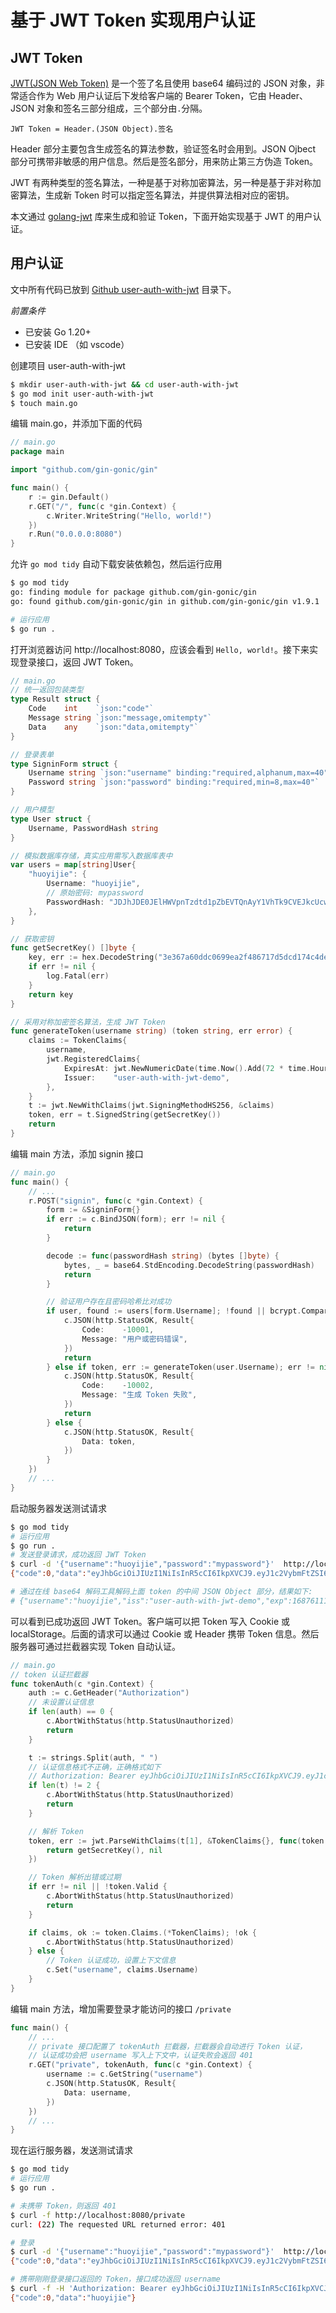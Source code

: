 # 基于 JWT Token 实现用户认证

## JWT Token

[JWT(JSON Web Token)](https://jwt.io/) 是一个签了名且使用 base64 编码过的 JSON 对象，非常适合作为 Web 用户认证后下发给客户端的 Bearer Token，它由 Header、JSON 对象和签名三部分组成，三个部分由`.`分隔。

```
JWT Token = Header.(JSON Object).签名
```

Header 部分主要包含生成签名的算法参数，验证签名时会用到。JSON Ojbect 部分可携带非敏感的用户信息。然后是签名部分，用来防止第三方伪造 Token。

JWT 有两种类型的签名算法，一种是基于对称加密算法，另一种是基于非对称加密算法，生成新 Token 时可以指定签名算法，并提供算法相对应的密钥。

本文通过 [golang-jwt](https://github.com/golang-jwt/jwt) 库来生成和验证 Token，下面开始实现基于 JWT 的用户认证。

## 用户认证

文中所有代码已放到 [Github user-auth-with-jwt](https://github.com/huoyijie/tech-notes-code) 目录下。

*前置条件*
* 已安装 Go 1.20+
* 已安装 IDE （如 vscode）

创建项目 user-auth-with-jwt

```bash
$ mkdir user-auth-with-jwt && cd user-auth-with-jwt
$ go mod init user-auth-with-jwt
$ touch main.go
```

编辑 main.go，并添加下面的代码

```go
// main.go
package main

import "github.com/gin-gonic/gin"

func main() {
	r := gin.Default()
	r.GET("/", func(c *gin.Context) {
		c.Writer.WriteString("Hello, world!")
	})
	r.Run("0.0.0.0:8080")
}
```

允许 `go mod tidy` 自动下载安装依赖包，然后运行应用

```bash
$ go mod tidy
go: finding module for package github.com/gin-gonic/gin
go: found github.com/gin-gonic/gin in github.com/gin-gonic/gin v1.9.1

# 运行应用
$ go run .
```

打开浏览器访问 http://localhost:8080，应该会看到 `Hello, world!`。接下来实现登录接口，返回 JWT Token。

```go
// main.go
// 统一返回包装类型
type Result struct {
	Code    int    `json:"code"`
	Message string `json:"message,omitempty"`
	Data    any    `json:"data,omitempty"`
}

// 登录表单
type SigninForm struct {
	Username string `json:"username" binding:"required,alphanum,max=40"`
	Password string `json:"password" binding:"required,min=8,max=40"`
}

// 用户模型
type User struct {
	Username, PasswordHash string
}

// 模拟数据库存储，真实应用需写入数据库表中
var users = map[string]User{
	"huoyijie": {
		Username: "huoyijie",
		// 原始密码: mypassword
		PasswordHash: "JDJhJDE0JElHWVpnTzdtd1pZbEVTQnAyY1VhTk9CVEJkcUcwV2xyMFZaWElKZ25EZlNjM0lqZHllc2E2",
	},
}

// 获取密钥
func getSecretKey() []byte {
	key, err := hex.DecodeString("3e367a60ddc0699ea2f486717d5dcd174c4dee0bcf1855065ab74c348e550b78" /* Load key from somewhere, for example an environment variable */)
	if err != nil {
		log.Fatal(err)
	}
	return key
}

// 采用对称加密签名算法，生成 JWT Token
func generateToken(username string) (token string, err error) {
	claims := TokenClaims{
		username,
		jwt.RegisteredClaims{
			ExpiresAt: jwt.NewNumericDate(time.Now().Add(72 * time.Hour)),
			Issuer:    "user-auth-with-jwt-demo",
		},
	}
	t := jwt.NewWithClaims(jwt.SigningMethodHS256, &claims)
	token, err = t.SignedString(getSecretKey())
	return
}
```

编辑 main 方法，添加 signin 接口

```go
// main.go
func main() {
	// ...
	r.POST("signin", func(c *gin.Context) {
		form := &SigninForm{}
		if err := c.BindJSON(form); err != nil {
			return
		}

		decode := func(passwordHash string) (bytes []byte) {
			bytes, _ = base64.StdEncoding.DecodeString(passwordHash)
			return
		}

		// 验证用户存在且密码哈希比对成功
		if user, found := users[form.Username]; !found || bcrypt.CompareHashAndPassword(decode(user.PasswordHash), []byte(form.Password)) != nil {
			c.JSON(http.StatusOK, Result{
				Code:    -10001,
				Message: "用户或密码错误",
			})
			return
		} else if token, err := generateToken(user.Username); err != nil {
			c.JSON(http.StatusOK, Result{
				Code:    -10002,
				Message: "生成 Token 失败",
			})
			return
		} else {
			c.JSON(http.StatusOK, Result{
				Data: token,
			})
		}
	})
	// ...
}
```

启动服务器发送测试请求

```bash
$ go mod tidy
# 运行应用
$ go run .
# 发送登录请求，成功返回 JWT Token
$ curl -d '{"username":"huoyijie","password":"mypassword"}'  http://localhost:8080/signin
{"code":0,"data":"eyJhbGciOiJIUzI1NiIsInR5cCI6IkpXVCJ9.eyJ1c2VybmFtZSI6Imh1b3lpamllIiwiaXNzIjoidXNlci1hdXRoLXdpdGgtand0LWRlbW8iLCJleHAiOjE2ODc2MTExNDR9.CmjCuqM80vlK5RmhnQwNtB1qRp4hTkopV5QxfhdQF4o"}

# 通过在线 base64 解码工具解码上面 token 的中间 JSON Object 部分，结果如下:
# {"username":"huoyijie","iss":"user-auth-with-jwt-demo","exp":1687611144}
```

可以看到已成功返回 JWT Token。客户端可以把 Token 写入 Cookie 或 localStorage。后面的请求可以通过 Cookie 或 Header 携带 Token 信息。然后服务器可通过拦截器实现 Token 自动认证。

```go
// main.go
// token 认证拦截器
func tokenAuth(c *gin.Context) {
	auth := c.GetHeader("Authorization")
	// 未设置认证信息
	if len(auth) == 0 {
		c.AbortWithStatus(http.StatusUnauthorized)
		return
	}

	t := strings.Split(auth, " ")
	// 认证信息格式不正确，正确格式如下
	// Authorization: Bearer eyJhbGciOiJIUzI1NiIsInR5cCI6IkpXVCJ9.eyJ1c2VybmFtZSI6Imh1b3lpamllIiwiaXNzIjoidXNlci1hdXRoLXdpdGgtand0LWRlbW8iLCJleHAiOjE2ODc2MTExNDR9.CmjCuqM80vlK5RmhnQwNtB1qRp4hTkopV5QxfhdQF4o
	if len(t) != 2 {
		c.AbortWithStatus(http.StatusUnauthorized)
		return
	}

	// 解析 Token
	token, err := jwt.ParseWithClaims(t[1], &TokenClaims{}, func(token *jwt.Token) (interface{}, error) {
		return getSecretKey(), nil
	})

	// Token 解析出错或过期
	if err != nil || !token.Valid {
		c.AbortWithStatus(http.StatusUnauthorized)
		return
	}

	if claims, ok := token.Claims.(*TokenClaims); !ok {
		c.AbortWithStatus(http.StatusUnauthorized)
	} else {
		// Token 认证成功，设置上下文信息
		c.Set("username", claims.Username)
	}
}
```

编辑 main 方法，增加需要登录才能访问的接口 `/private`

```go
func main() {
	// ...
	// private 接口配置了 tokenAuth 拦截器，拦截器会自动进行 Token 认证，
	// 认证成功会把 username 写入上下文中，认证失败会返回 401
	r.GET("private", tokenAuth, func(c *gin.Context) {
		username := c.GetString("username")
		c.JSON(http.StatusOK, Result{
			Data: username,
		})
	})
	// ...
}
```

现在运行服务器，发送测试请求

```bash
$ go mod tidy
# 运行应用
$ go run .

# 未携带 Token，则返回 401
$ curl -f http://localhost:8080/private
curl: (22) The requested URL returned error: 401

# 登录
$ curl -d '{"username":"huoyijie","password":"mypassword"}'  http://localhost:8080/signin
{"code":0,"data":"eyJhbGciOiJIUzI1NiIsInR5cCI6IkpXVCJ9.eyJ1c2VybmFtZSI6Imh1b3lpamllIiwiaXNzIjoidXNlci1hdXRoLXdpdGgtand0LWRlbW8iLCJleHAiOjE2ODc2MTIzMDJ9.pth8BFddyFtmGWPIUWK-_bAEwpmivr50nS16Z5muMXk"}

# 携带刚刚登录接口返回的 Token，接口成功返回 username
$ curl -f -H 'Authorization: Bearer eyJhbGciOiJIUzI1NiIsInR5cCI6IkpXVCJ9.eyJ1c2VybmFtZSI6Imh1b3lpamllIiwiaXNzIjoidXNlci1hdXRoLXdpdGgtand0LWRlbW8iLCJleHAiOjE2ODc2MTIzMDJ9.pth8BFddyFtmGWPIUWK-_bAEwpmivr50nS16Z5muMXk' http://localhost:8080/private
{"code":0,"data":"huoyijie"}
```